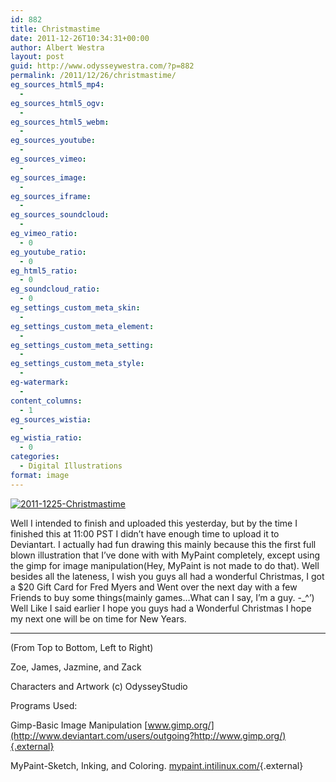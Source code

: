 ```yaml
---
id: 882
title: Christmastime
date: 2011-12-26T10:34:31+00:00
author: Albert Westra
layout: post
guid: http://www.odysseywestra.com/?p=882
permalink: /2011/12/26/christmastime/
eg_sources_html5_mp4:
  - 
eg_sources_html5_ogv:
  - 
eg_sources_html5_webm:
  - 
eg_sources_youtube:
  - 
eg_sources_vimeo:
  - 
eg_sources_image:
  - 
eg_sources_iframe:
  - 
eg_sources_soundcloud:
  - 
eg_vimeo_ratio:
  - 0
eg_youtube_ratio:
  - 0
eg_html5_ratio:
  - 0
eg_soundcloud_ratio:
  - 0
eg_settings_custom_meta_skin:
  - 
eg_settings_custom_meta_element:
  - 
eg_settings_custom_meta_setting:
  - 
eg_settings_custom_meta_style:
  - 
eg-watermark:
  - 
content_columns:
  - 1
eg_sources_wistia:
  - 
eg_wistia_ratio:
  - 0
categories:
  - Digital Illustrations
format: image
---
```

[<img class="aligncenter size-full wp-image-1079" src="http://i2.wp.com/www.odysseywestra.com/wp-content/uploads/2011/12/2011-1225-Christmastime.jpg?fit=904%2C641" alt="2011-1225-Christmastime" srcset="http://i2.wp.com/www.odysseywestra.com/wp-content/uploads/2011/12/2011-1225-Christmastime.jpg?w=2000 2000w, http://i2.wp.com/www.odysseywestra.com/wp-content/uploads/2011/12/2011-1225-Christmastime.jpg?resize=200%2C142 200w, http://i2.wp.com/www.odysseywestra.com/wp-content/uploads/2011/12/2011-1225-Christmastime.jpg?resize=500%2C355 500w, http://i2.wp.com/www.odysseywestra.com/wp-content/uploads/2011/12/2011-1225-Christmastime.jpg?resize=1024%2C726 1024w, http://i2.wp.com/www.odysseywestra.com/wp-content/uploads/2011/12/2011-1225-Christmastime.jpg?resize=300%2C213 300w" sizes="(max-width: 2000px) 100vw, 2000px" data-recalc-dims="1" />](http://i2.wp.com/www.odysseywestra.com/wp-content/uploads/2011/12/2011-1225-Christmastime.jpg)

<!--more-->Well I intended to finish and uploaded this yesterday, but by the time I finished this at 11:00 PST I didn&#8217;t have enough time to upload it to Deviantart. I actually had fun drawing this mainly because this the first full blown illustration that I&#8217;ve done with with MyPaint completely, except using the gimp for image manipulation(Hey, MyPaint is not made to do that). Well besides all the lateness, I wish you guys all had a wonderful Christmas, I got a $20 Gift Card for Fred Myers and Went over the next day with a few Friends to buy some things(mainly games&#8230;What can I say, I&#8217;m a guy. -_^&#8217;) Well Like I said earlier I hope you guys had a Wonderful Christmas I hope my next one will be on time for New Years.

* * *

(From Top to Bottom, Left to Right)
  
Zoe, James, Jazmine, and Zack
  
Characters and Artwork (c) OdysseyStudio

Programs Used:
  
Gimp-Basic Image Manipulation [www.gimp.org/](http://www.deviantart.com/users/outgoing?http://www.gimp.org/){.external}
  
MyPaint-Sketch, Inking, and Coloring. [mypaint.intilinux.com/](http://www.deviantart.com/users/outgoing?http://mypaint.intilinux.com/){.external}